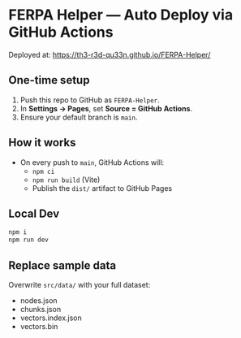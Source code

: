 # FERPA Helper — Auto Deploy via GitHub Actions

Deployed at: https://th3-r3d-qu33n.github.io/FERPA-Helper/

## One-time setup
1. Push this repo to GitHub as `FERPA-Helper`.
2. In **Settings → Pages**, set **Source = GitHub Actions**.
3. Ensure your default branch is `main`.

## How it works
- On every push to `main`, GitHub Actions will:
  - `npm ci`
  - `npm run build` (Vite)
  - Publish the `dist/` artifact to GitHub Pages

## Local Dev
```bash
npm i
npm run dev
```

## Replace sample data
Overwrite `src/data/` with your full dataset:
- nodes.json
- chunks.json
- vectors.index.json
- vectors.bin
